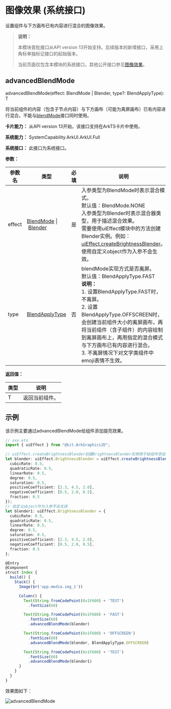 # 图像效果 (系统接口)
<!--Kit: ArkUI-->
<!--Subsystem: ArkUI-->
<!--Owner: @CCFFWW-->
<!--Designer: @yangfan229-->
<!--Tester: @lxl007-->
<!--Adviser: @HelloCrease-->

设置组件与下方画布已有内容进行混合的图像效果。

> **说明：**
>
> 本模块首批接口从API version 13开始支持。后续版本的新增接口，采用上角标单独标记接口的起始版本。
>
> 当前页面仅包含本模块的系统接口，其他公开接口参见[图像效果](ts-universal-attributes-image-effect.md)。

## advancedBlendMode

advancedBlendMode(effect: BlendMode | Blender, type?: BlendApplyType): T

将当前组件的内容（包含子节点内容）与下方画布（可能为离屏画布）已有内容进行混合。不能与[blendMode](ts-universal-attributes-image-effect.md#blendmode11)接口同时使用。

**卡片能力：** 从API version 13开始，该接口支持在ArkTS卡片中使用。

**系统能力：** SystemCapability.ArkUI.ArkUI.Full

**系统接口：** 此接口为系统接口。

**参数：** 

| 参数名 | 类型                            | 必填 | 说明                                                         |
| ------ | ------------------------------- | ---- | ------------------------------------------------------------ |
| effect  | [BlendMode](ts-universal-attributes-image-effect.md#blendmode11枚举说明)&nbsp;\|&nbsp;[Blender](../../apis-arkgraphics2d/js-apis-uiEffect-sys.md#blender13)  | 是   | 入参类型为BlendMode时表示混合模式。<br/>默认值：BlendMode.NONE <br/>入参类型为Blender时表示混合器类型，用于描述混合效果。<br/>需要使用uiEffect模块中的方法创建Blender实例。例如：[uiEffect.createBrightnessBlender](../../apis-arkgraphics2d/js-apis-uiEffect-sys.md#uieffectcreatebrightnessblender)。使用自定义object作为入参不会生效。  |
| type   | [BlendApplyType](ts-universal-attributes-image-effect.md#blendapplytype11枚举说明)  |    否    | blendMode实现方式是否离屏。<br/>默认值：BlendApplyType.FAST<br/>**说明：**<br/>1. 设置BlendApplyType.FAST时，不离屏。<br/>2. 设置BlendApplyType.OFFSCREEN时，会创建当前组件大小的离屏画布，再将当前组件（含子组件）的内容绘制到离屏画布上，再用指定的混合模式与下方画布已有内容进行混合。<br/>3. 不离屏情况下对文字类组件中emoji表情不生效。     |

**返回值：**

| 类型 | 说明 |
| -------- | -------- |
| T | 返回当前组件。 |

## 示例

该示例主要通过advancedBlendMode给组件添加提亮效果。

```ts
// xxx.ets
import { uiEffect } from "@kit.ArkGraphics2D";

// uiEffect.createBrightnessBlender创建BrightnessBlender实例用于给组件添加提亮效果
let blender: uiEffect.BrightnessBlender = uiEffect.createBrightnessBlender({
  cubicRate: 0.5,
  quadraticRate: 0.5,
  linearRate: 0.5,
  degree: 0.5,
  saturation: 0.5,
  positiveCoefficient: [2.3, 4.5, 2.0],
  negativeCoefficient: [0.5, 2.0, 0.5],
  fraction: 0.5
});
// 自定义object作为入参不会生效
let blender1: uiEffect.BrightnessBlender = {
  cubicRate: 0.5,
  quadraticRate: 0.5,
  linearRate: 0.5,
  degree: 0.5,
  saturation: 0.5,
  positiveCoefficient: [2.3, 4.5, 2.0],
  negativeCoefficient: [0.5, 2.0, 0.5],
  fraction: 0.5
};

@Entry
@Component
struct Index {
  build() {
    Stack() {
      Image($r('app.media.img_1'))

      Column() {
        Text(String.fromCodePoint(0x1F600) + 'TEST')
          .fontSize(60)

        Text(String.fromCodePoint(0x1F600) + 'FAST')
          .fontSize(60)
          .advancedBlendMode(blender)

        Text(String.fromCodePoint(0x1F600) + 'OFFSCREEN')
          .fontSize(60)
          .advancedBlendMode(blender, BlendApplyType.OFFSCREEN)

        Text(String.fromCodePoint(0x1F600) + 'TEST')
          .fontSize(60)
          .advancedBlendMode(blender1)
      }
    }
  }
}
```

效果图如下：

![advancedBlendMode](figures/advancedBlendMode.jpg)